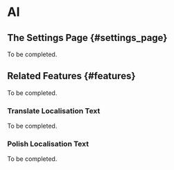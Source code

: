# AI

## The Settings Page {#settings_page}

To be completed.

## Related Features {#features}

To be completed.

### Translate Localisation Text

To be completed.

### Polish Localisation Text

To be completed.